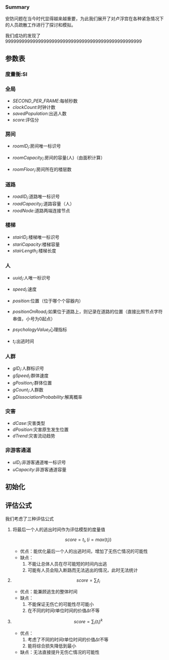 ### Summary

​	安防问题在当今时代显得越来越重要，为此我们展开了对卢浮宫在各种紧急情况下 的人员疏散工作进行了探讨和模拟。

​	我们成功的发现了99999999999999999999999999999999999999999999999999

## 参数表

### 度量衡:SI

### 全局

*   $SECOND\_PER\_FRAME$:每帧秒数
*   $clockCount$:时钟计数
*   $savedPopulation$:出逃人数
*   $score$:评估分

### 房间

*   $roomID_i​$:房间唯一标识号

*   $roomCapacity_i$:房间的容量(人)（由面积计算）
*   $roomFloor_i$:房间所在的楼层数

### 道路

*   $roadID_i​$:道路唯一标识号
*   $roadCapacity_i$:道路容量（人）
*   $roodNode​$:道路两端连接节点

### 楼梯

*   $stairID_i$:楼梯唯一标识号
*   $stariCapacity$:楼梯容量
*   $stairLength_i$:楼梯长度

### 人

*   $uuid_{i}$:人唯一标识号

*   $speed_i$:速度
*   $position$:位置（位于哪个个容器内）
*   $positionOnRoad_i$:如果位于道路上，则记录在道路的位置（直接比照节点字符串值，小号为0起点）
*   $psychologyValue_i$心理指标
*   $t_i$:出逃时间

### 人群

*   $gID_i$:人群标识号
*   $gSpeed_i$:群体速度
*   $gPosition_i$:群体位置
*   $gCount_i$:人群数
*   $gDissociationProbability$:解离概率

### 灾害

*   $dCase$:灾害类型
*   $dPosition$:灾害原生发生位置
*   $dTrend$:灾害流动趋势

### 非游客通道

*   $uID_i$:非游客通道唯一标识号
*   $uCapacity$:非游客通道容量

## 初始化


## 评估公式

我们考虑了三种评估公式

1.  将最后一个人的逃出时间作为评估模型的度量值

    $$score=t_i,(i=max(t_i))$$

    *   优点：能优化最后一个人的出逃时间，增加了无伤亡情况的可能性
    *   缺点：
        1.  不能让总体人员在尽可能短的时间内出逃
        2.  可能有人员会陷入断路而无法逃出的情况，此时无法统计

2.  $$score=\sum_{i}t_i$$

    *   优点：能兼顾逃生的整体时间
    *   缺点：
        1.  不能保证无伤亡的可能性尽可能小
        2.  在不同的时间$t$单位时间的价值$\Delta t$不等

3.  $$score=\sum_{i}(t_{i})^k$$

    *   优点：
        1.  考虑了不同的时间$t$单位时间的价值$\Delta t$不等
        2.  能将综合损失降低到最小
    *   缺点：无法直接提升无伤亡情况的可能性

